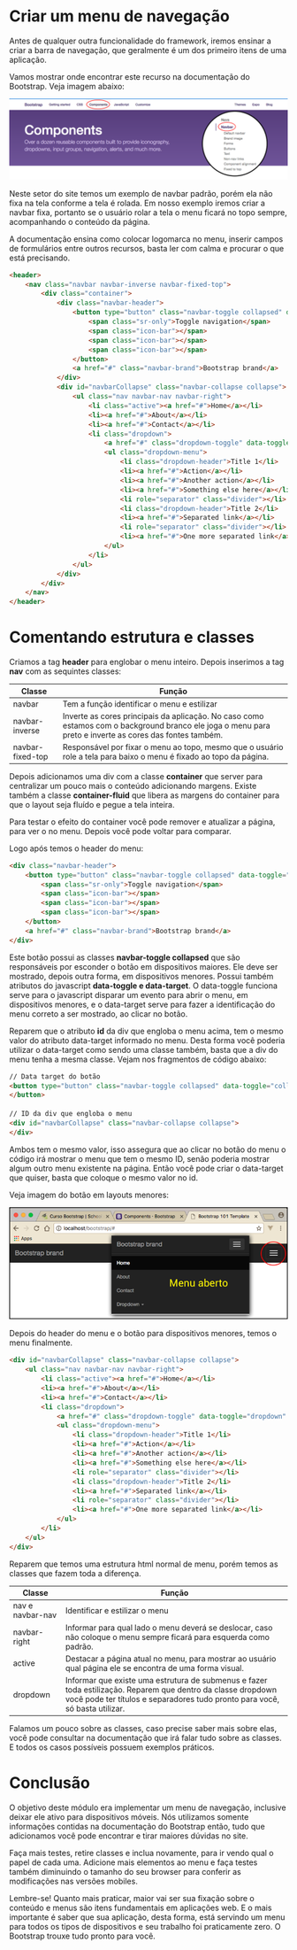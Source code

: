 # Criar um menu de navegação

Antes de qualquer outra funcionalidade do framework, iremos ensinar a criar a barra de navegação, que geralmente é um dos primeiro itens de uma aplicação.

Vamos mostrar onde encontrar este recurso na documentação do Bootstrap. Veja imagem abaixo:

![bootstrap_navbar](./images/bootstrap_navbar.png "bootstrap_navbar")

Neste setor do site temos um exemplo de navbar padrão, porém ela não fixa na tela conforme a tela é rolada. Em nosso exemplo iremos criar a navbar fixa, portanto se o usuário rolar a tela o menu ficará no topo sempre, acompanhando o conteúdo da página.

A documentação ensina como colocar logomarca no menu, inserir campos de formulários entre outros recursos, basta ler com calma e procurar o que está precisando.

```html
<header>
    <nav class="navbar navbar-inverse navbar-fixed-top">
        <div class="container">
            <div class="navbar-header">
                <button type="button" class="navbar-toggle collapsed" data-toggle="collapse" data-target="#navbarCollapse" aria-expanded="false">
                    <span class="sr-only">Toggle navigation</span>
                    <span class="icon-bar"></span>
                    <span class="icon-bar"></span>
                    <span class="icon-bar"></span>
                </button>
                <a href="#" class="navbar-brand">Bootstrap brand</a>
            </div>
            <div id="navbarCollapse" class="navbar-collapse collapse">
                <ul class="nav navbar-nav navbar-right">
                    <li class="active"><a href="#">Home</a></li>
                    <li><a href="#">About</a></li>
                    <li><a href="#">Contact</a></li>
                    <li class="dropdown">
                        <a href="#" class="dropdown-toggle" data-toggle="dropdown" role="button" aria-haspopup="true" aria-expanded="false">Dropdown <span class="caret"></span></a>
                        <ul class="dropdown-menu">
                            <li class="dropdown-header">Title 1</li>
                            <li><a href="#">Action</a></li>
                            <li><a href="#">Another action</a></li>
                            <li><a href="#">Something else here</a></li>
                            <li role="separator" class="divider"></li>
                            <li class="dropdown-header">Title 2</li>
                            <li><a href="#">Separated link</a></li>
                            <li role="separator" class="divider"></li>
                            <li><a href="#">One more separated link</a></li>
                        </ul>
                    </li>
                </ul>
            </div>
        </div>
    </nav>
</header>
```

# Comentando estrutura e classes

Criamos a tag **header** para englobar o menu inteiro. Depois inserimos a tag **nav** com as sequintes classes:

Classe | Função
--------- | ----------
navbar | Tem a função identificar o menu e estilizar
navbar-inverse | Inverte as cores principais da aplicação. No caso como estamos com o background branco ele joga o menu para preto e inverte as cores das fontes também.
navbar-fixed-top | Responsável por fixar o menu ao topo, mesmo que o usuário role a tela para baixo o menu é fixado ao topo da página.

Depois adicionamos uma div com a classe **container** que server para centralizar um pouco mais o conteúdo adicionando margens. Existe também a classe **container-fluid** que libera as margens do container para que o layout seja fluído e pegue a tela inteira.

Para testar o efeito do container você pode remover e atualizar a página, para ver o no menu. Depois você pode voltar para comparar.

Logo após temos o header do menu:

```html
<div class="navbar-header">
    <button type="button" class="navbar-toggle collapsed" data-toggle="collapse" data-target="#navbarCollapse" aria-expanded="false">
        <span class="sr-only">Toggle navigation</span>
        <span class="icon-bar"></span>
        <span class="icon-bar"></span>
        <span class="icon-bar"></span>
    </button>
    <a href="#" class="navbar-brand">Bootstrap brand</a>
</div>
```

Este botão possui as classes **navbar-toggle collapsed** que são responsáveis por esconder o botão em dispositivos maiores. Ele deve ser mostrado, depois outra forma, em dispositivos menores. Possui também atributos do javascript **data-toggle e data-target**. O data-toggle funciona serve para o javascript disparar um evento para abrir o menu, em dispositivos menores, e o data-target serve para fazer a identificação do menu correto a ser mostrado, ao clicar no botão.

Reparem que o atributo **id** da div que engloba o menu acima, tem o mesmo valor do atributo data-target informado no menu. Desta forma você poderia utilizar o data-target como sendo uma classe também, basta que a div do menu tenha a mesma classe. Vejam nos fragmentos de código abaixo:

```html
// Data target do botão
<button type="button" class="navbar-toggle collapsed" data-toggle="collapse" data-target="#navbarCollapse" aria-expanded="false">
</button>

// ID da div que engloba o menu
<div id="navbarCollapse" class="navbar-collapse collapse">
</div>
```

Ambos tem o mesmo valor, isso assegura que ao clicar no botão do menu o código irá mostrar o menu que tem o mesmo ID, senão poderia mostrar algum outro menu existente na página. Então você pode criar o data-target que quiser, basta que coloque o mesmo valor no id.

Veja imagem do botão em layouts menores:

![bootstrap_collapse_navbar](./images/bootstrap_collapse_navbar.png "bootstrap_collapse_navbar")

Depois do header do menu e o botão para dispositivos menores, temos o menu finalmente.

```html
<div id="navbarCollapse" class="navbar-collapse collapse">
    <ul class="nav navbar-nav navbar-right">
        <li class="active"><a href="#">Home</a></li>
        <li><a href="#">About</a></li>
        <li><a href="#">Contact</a></li>
        <li class="dropdown">
            <a href="#" class="dropdown-toggle" data-toggle="dropdown" role="button" aria-haspopup="true" aria-expanded="false">Dropdown <span class="caret"></span></a>
            <ul class="dropdown-menu">
                <li class="dropdown-header">Title 1</li>
                <li><a href="#">Action</a></li>
                <li><a href="#">Another action</a></li>
                <li><a href="#">Something else here</a></li>
                <li role="separator" class="divider"></li>
                <li class="dropdown-header">Title 2</li>
                <li><a href="#">Separated link</a></li>
                <li role="separator" class="divider"></li>
                <li><a href="#">One more separated link</a></li>
            </ul>
        </li>
    </ul>
</div>
```

Reparem que temos uma estrutura html normal de menu, porém temos as classes que fazem toda a diferença.

Classe | Função
--------- | ----------
nav e navbar-nav | Identificar e estilizar o menu
navbar-right | Informar para qual lado o menu deverá se deslocar, caso não coloque o menu sempre ficará para esquerda como padrão.
active | Destacar a página atual no menu, para mostrar ao usuário qual página ele se encontra de uma forma visual.
dropdown | Informar que existe uma estrutura de submenus e fazer toda estilização. Reparem que dentro da classe dropdown você pode ter títulos e separadores tudo pronto para você, só basta utilizar.

Falamos um pouco sobre as classes, caso precise saber mais sobre elas, você pode consultar na documentação que irá falar tudo sobre as classes. E todos os casos possíveis possuem exemplos práticos.

# Conclusão

O objetivo deste módulo era implementar um menu de navegação, inclusive deixar ele ativo para dispositivos móveis. Nós utilizamos somente informações contidas na documentação do Bootstrap então, tudo que adicionamos você pode encontrar e tirar maiores dúvidas no site.

Faça mais testes, retire classes e inclua novamente, para ir vendo qual o papel de cada uma. Adicione mais elementos ao menu e faça testes também diminuindo o tamanho do seu browser para conferir as modificações nas versões mobiles.

Lembre-se! Quanto mais praticar, maior vai ser sua fixação sobre o conteúdo e menus são itens fundamentais em aplicações web. E o mais importante é saber que sua aplicação, desta forma, está servindo um menu para todos os tipos de dispositivos e seu trabalho foi praticamente zero. O Bootstrap trouxe tudo pronto para você.